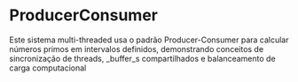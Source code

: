 # ProducerConsumer
Este sistema multi-threaded usa o padrão Producer-Consumer para calcular números
primos em intervalos definidos, demonstrando conceitos de sincronização de threads, _buffer_s
compartilhados e balanceamento de carga computacional

